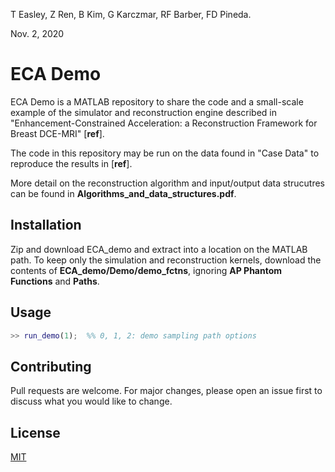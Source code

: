 T Easley, Z Ren, B Kim, G Karczmar, RF Barber, FD Pineda.

Nov. 2, 2020

# ECA Demo

ECA Demo is a MATLAB repository to share the code and a small-scale example of the simulator and reconstruction engine described in "Enhancement-Constrained Acceleration: a Reconstruction Framework for Breast DCE-MRI" [**ref**].

The code in this repository may be run on the data found in "Case Data" to reproduce the results in [**ref**].

More detail on the reconstruction algorithm and input/output data strucutres can be found in **Algorithms_and_data_structures.pdf**.

## Installation

Zip and download ECA_demo and extract into a location on the MATLAB path. To keep only the simulation and reconstruction kernels, download the contents of **ECA_demo/Demo/demo_fctns**, ignoring **AP Phantom Functions** and **Paths**.

## Usage

```matlab
>> run_demo(1);  %% 0, 1, 2: demo sampling path options
```

## Contributing
Pull requests are welcome. For major changes, please open an issue first to discuss what you would like to change.

## License
[MIT](https://choosealicense.com/licenses/mit/)
